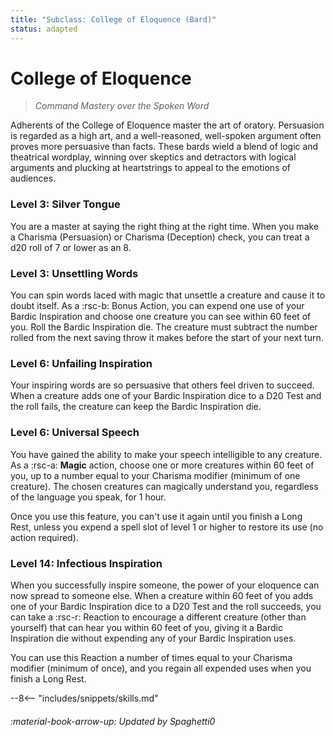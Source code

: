 ```yaml
---
title: "Subclass: College of Eloquence (Bard)"
status: adapted
---
```


<p style="display:none">
Command Mastery over the Spoken Word.
</p>

# College of Eloquence

> *Command Mastery over the Spoken Word*

Adherents of the College of Eloquence master the art of oratory. Persuasion is regarded as a high art, and a well-reasoned, well-spoken argument often proves more persuasive than facts. These bards wield a blend of logic and theatrical wordplay, winning over skeptics and detractors with logical arguments and plucking at heartstrings to appeal to the emotions of audiences.

### Level 3: Silver Tongue

You are a master at saying the right thing at the right time. When you make a Charisma (Persuasion) or Charisma (Deception) check, you can treat a d20 roll of 7 or lower as an 8.

### Level 3: Unsettling Words

You can spin words laced with magic that unsettle a creature and cause it to doubt itself. As a :rsc-b: Bonus Action, you can expend one use of your Bardic Inspiration and choose one creature you can see within 60 feet of you. Roll the Bardic Inspiration die. The creature must subtract the number rolled from the next saving throw it makes before the start of your next turn.

### Level 6: Unfailing Inspiration

Your inspiring words are so persuasive that others feel driven to succeed. When a creature adds one of your Bardic Inspiration dice to a D20 Test and the roll fails, the creature can keep the Bardic Inspiration die.

### Level 6: Universal Speech

You have gained the ability to make your speech intelligible to any creature. As a :rsc-a: **Magic** action, choose one or more creatures within 60 feet of you, up to a number equal to your Charisma modifier (minimum of one creature). The chosen creatures can magically understand you, regardless of the language you speak, for 1 hour.

Once you use this feature, you can't use it again until you finish a Long Rest, unless you expend a spell slot of level 1 or higher to restore its use (no action required).

### Level 14: Infectious Inspiration

When you successfully inspire someone, the power of your eloquence can now spread to someone else. When a creature within 60 feet of you adds one of your Bardic Inspiration dice to a D20 Test and the roll succeeds, you can take a :rsc-r: Reaction to encourage a different creature (other than yourself) that can hear you within 60 feet of you, giving it a Bardic Inspiration die without expending any of your Bardic Inspiration uses.

You can use this Reaction a number of times equal to your Charisma modifier (minimum of once), and you regain all expended uses when you finish a Long Rest.

--8<-- "includes/snippets/skills.md"

###### :material-book-arrow-up: Updated by *Spaghetti0* 
